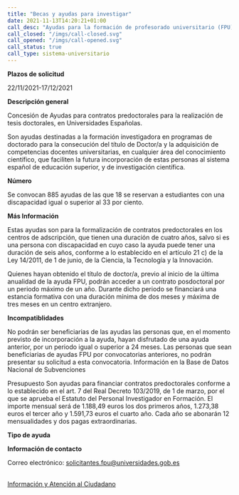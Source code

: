 ```yaml
---
title: "Becas y ayudas para investigar"
date: 2021-11-13T14:20:21+01:00
call_desc: "Ayudas para la formación de profesorado universitario (FPU) 2021"
call_closed: "/imgs/call-closed.svg"
call_opened: "/imgs/call-opened.svg"
call_status: true
call_type: sistema-universitario
---
```

**Plazos de solicitud**

22/11/2021-17/12/2021

**Descripción general**

Concesión de Ayudas para contratos predoctorales para la realización de tesis doctorales, en Universidades Españolas.

Son ayudas destinadas a la formación investigadora en programas de doctorado para la consecución del título de Doctor/a y la adquisición de competencias docentes universitarias, en cualquier área del conocimiento científico, que faciliten la futura incorporación de estas personas al sistema español de educación superior, y de investigación científica.

**Número**

Se convocan 885 ayudas de las que 18 se reservan a estudiantes con una discapacidad igual o superior al 33 por ciento.

**Más Información**

Estas ayudas son para la formalización de contratos predoctorales en los centros de adscripción, que tienen una duración de cuatro años, salvo si es una persona con discapacidad en cuyo caso la ayuda puede tener una duración de seis años, conforme a lo establecido en el artículo 21 c) de la Ley 14/2011, de 1 de junio, de la Ciencia, la Tecnología y la Innovación.

Quienes hayan obtenido el título de doctor/a, previo al inicio de la última anualidad de la ayuda FPU, podrán acceder a un contrato posdoctoral por un periodo máximo de un año. Durante dicho periodo se financiará una estancia formativa con una duración mínima de dos meses y máxima de tres meses en un centro extranjero.

**Incompatiblidades**

No podrán ser beneficiarias de las ayudas las personas que, en el momento previsto de incorporación a la ayuda, hayan disfrutado de una ayuda anterior, por un periodo igual o superior a 24 meses.
Las personas que sean beneficiarias de ayudas FPU por convocatorias anteriores, no podrán presentar su solicitud a esta convocatoria.
Información en la Base de Datos Nacional de Subvenciones

Presupuesto
Son ayudas para financiar contratos predoctorales conforme a lo establecido en el art. 7 del Real Decreto 103/2019, de 1 de marzo, por el que se aprueba el Estatuto del Personal Investigador en Formación. El importe mensual será de 1.188,49 euros los dos primeros años, 1.273,38 euros el tercer año y 1.591,73 euros el cuarto año. Cada año se abonarán 12 mensualidades y dos pagas extraordinarias.

**Tipo de ayuda**

**Información de contacto**

Correo electrónico: solicitantes.fpu@universidades.gob.es<br><br>

<a href="{{<siteurl>}}tu-administracion/informacion-y-atencion-al-ciudadano/">Información y Atención al Ciudadano</a>


